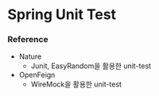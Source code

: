 # Spring Unit Test

### Reference
- Nature
    - Junit, EasyRandom을 활용한 unit-test
- OpenFeign
    - WireMock을 활용한 unit-test